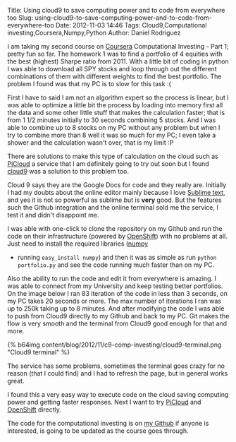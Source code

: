 Title: Using cloud9 to save computing power and to code from everywhere too
Slug: using-cloud9-to-save-computing-power-and-to-code-from-everywhere-too
Date: 2012-11-03 14:46
Tags: Cloud9,Computational investing,Coursera,Numpy,Python
Author: Daniel Rodriguez

I am taking my second course on [Coursera][] Computational Investing -
Part 1; pretty fun so far. The homework 1 was to find a portfolio of 4
equities with the best (highest) Sharpe ratio from 2011. With a little
bit of coding in python I was able to download all SPY stocks and loop
through out the different combinations of them with different weights to
find the best portfolio. The problem I found was that my PC is to slow
for this task :(

First I have to said I am not an algorithm expert so the process is
linear, but I was able to optimize a little bit the process by loading
into memory first all the data and some other little stuff that makes
the calculation faster; that is from 1 1/2 minutes initially to 30
seconds combining 5 stocks. And I was able to combine up to 8 stocks on
my PC without any problem but when I try to combine more than 8 well it
was so much for my PC; I even take a shower and the calculation wasn't
over, that is my limit :P

There are solutions to make this type of calculation on the cloud such
as [PiCloud][] a service that I am definitely going to try out soon but
I found [cloud9][] was a solution to this problem too.

Cloud 9 says they are the Google Docs for code and they really are.
Initially I had my doubts about the online editor mainly because I love
[Sublime text][], and yes it is not so powerful as sublime but is
**very** good. But the features such the Github integration and the
online terminal sold me the service, I test it and didn't disappoint me.

I was able with one-click to clone the repository on my Github and run
the code on their infrastructure (powered by [OpenShift][]) with no
problems at all. Just need to install the required libraries ([numpy][]
- running `easy_install numpy`) and then it was as simple as run `python portfolio.py` and see the code running much faster than on my PC.

Also the ability to run the code and edit it from everywhere is amazing.
I was able to connect from my University and keep testing better
portfolios. On the image below I ran 83 iteration of the code in less
than 3 seconds, on my PC takes 20 seconds or more. The max number of
iterations I ran was up to 250k taking up to 8 minutes. And after
modifying the code I was able to push from Cloud9 directly to my Github
and back to my PC. Git makes the flow is very smooth and the terminal
from Cloud9 good enough for that and more.

{% b64img content/blog/2012/11/c9-comp-investing/cloud9-terminal.png "Cloud9 terminal" %}

The service has some problems, sometimes the terminal goes crazy for no
reason (that I could find) and I had to refresh the page, but in general
works great.

I found this a very easy way to execute code on the cloud saving
computing power and getting faster responses. Next I want to try
[PiCloud][] and [OpenShift][] directly.

The code for the computational investing is on [my Github][] if anyone
is interested, is going to be updated as the course goes through.

  [Coursera]: https://www.coursera.org/ "Coursera"
  [PiCloud]: http://www.picloud.com/ "PiCloud"
  [cloud9]: https://c9.io/ "Cloud9"
  [Sublime text]: http://www.sublimetext.com/ "Sublime Text"
  [OpenShift]: https://openshift.redhat.com/app/ "OpenShift"
  [numpy]: http://numpy.scipy.org/ "numpy"
  [my Github]: https://github.com/danielfrg/comp-investing
    "Computational Investing on Github "
